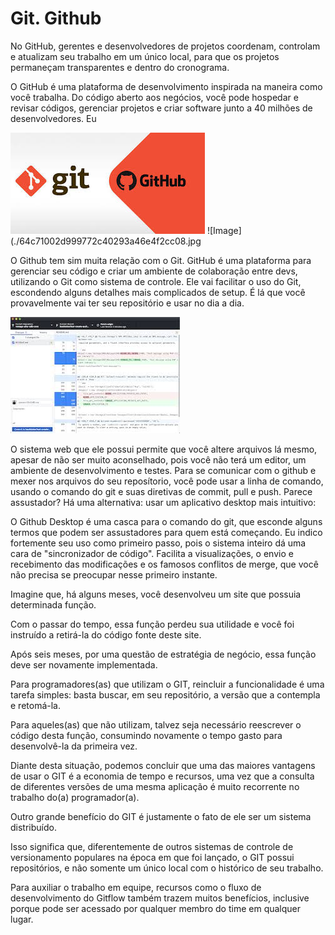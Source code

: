 # Git. Github

No GitHub, gerentes e desenvolvedores de projetos coordenam, controlam e atualizam seu trabalho em um único local, para que os projetos permaneçam transparentes e dentro do cronograma.

O GitHub é uma plataforma de desenvolvimento inspirada na maneira como você trabalha. Do código aberto aos negócios, você pode hospedar e revisar códigos, gerenciar projetos e criar software junto a 40 milhões de desenvolvedores. Eu

![Image](./64c71002d999772c40293a46e4f2cc08.jpg) ![Image](./64c71002d999772c40293a46e4f2cc08.jpg


O Github tem sim muita relação com o Git. GitHub é uma plataforma para gerenciar seu código e criar um ambiente de colaboração entre devs, utilizando o Git como sistema de controle. Ele vai facilitar o uso do Git, escondendo alguns detalhes mais complicados de setup. É lá que você provavelmente vai ter seu repositório e usar no dia a dia.

![Image](./3b7b505f86a1a6f3b3118036a648482e.jpg) 

O sistema web que ele possui permite que você altere arquivos lá mesmo, apesar de não ser muito aconselhado, pois você não terá um editor, um ambiente de desenvolvimento e testes. Para se comunicar com o github e mexer nos arquivos do seu reposítorio, você pode usar a linha de comando, usando o comando do git e suas diretivas de commit, pull e push. Parece assustador? Há uma alternativa: usar um aplicativo desktop mais intuitivo:

O Github Desktop é uma casca para o comando do git, que esconde alguns termos que podem ser assustadores para quem está começando. Eu indico fortemente seu uso como primeiro passo, pois o sistema inteiro dá uma cara de "sincronizador de código". Facilita a visualizações, o envio e recebimento das modificações e os famosos conflitos de merge, que você não precisa se preocupar nesse primeiro instante.


Imagine que, há alguns meses, você desenvolveu um site que possuia determinada função. 

Com o passar do tempo, essa função perdeu sua utilidade e você foi instruído a retirá-la do código fonte deste site.

Após seis meses, por uma questão de estratégia de negócio, essa função deve ser novamente implementada.

Para programadores(as) que utilizam o GIT, reincluir a funcionalidade é uma tarefa simples: basta buscar, em seu repositório, a versão que a contempla e retomá-la.

Para aqueles(as) que não utilizam, talvez seja necessário reescrever o código desta função, consumindo novamente o tempo gasto para desenvolvê-la da primeira vez.

Diante desta situação, podemos concluir que uma das maiores vantagens de usar o GIT é a economia de tempo e recursos, uma vez que a consulta de diferentes versões de uma mesma aplicação é muito recorrente no trabalho do(a) programador(a).

Outro grande benefício do GIT é justamente o fato de ele ser um sistema distribuído.

Isso significa que, diferentemente de outros sistemas de controle de versionamento populares na época em que foi lançado, o GIT possui repositórios, e não somente um único local com o histórico de seu trabalho.

Para auxiliar o trabalho em equipe, recursos como o fluxo de desenvolvimento do Gitflow também trazem muitos benefícios, inclusive porque pode ser acessado por qualquer membro do time em qualquer lugar.
